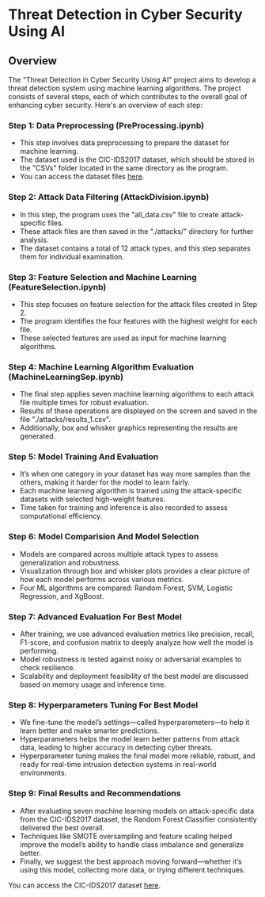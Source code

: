 # Threat Detection in Cyber Security Using AI

## Overview

The "Threat Detection in Cyber Security Using AI" project aims to develop a threat detection system using machine learning algorithms. The project consists of several steps, each of which contributes to the overall goal of enhancing cyber security. Here's an overview of each step:

### Step 1: Data Preprocessing (PreProcessing.ipynb)

- This step involves data preprocessing to prepare the dataset for machine learning.
- The dataset used is the CIC-IDS2017 dataset, which should be stored in the "CSVs" folder located in the same directory as the program.
- You can access the dataset files [here](https://www.unb.ca/cic/datasets/ids-2017.html).

### Step 2: Attack Data Filtering (AttackDivision.ipynb)

- In this step, the program uses the "all_data.csv" file to create attack-specific files.
- These attack files are then saved in the "./attacks/" directory for further analysis.
- The dataset contains a total of 12 attack types, and this step separates them for individual examination.

### Step 3: Feature Selection and Machine Learning (FeatureSelection.ipynb)

- This step focuses on feature selection for the attack files created in Step 2.
- The program identifies the four features with the highest weight for each file.
- These selected features are used as input for machine learning algorithms.

### Step 4: Machine Learning Algorithm Evaluation (MachineLearningSep.ipynb)

- The final step applies seven machine learning algorithms to each attack file multiple times for robust evaluation.
- Results of these operations are displayed on the screen and saved in the file "./attacks/results_1.csv".
- Additionally, box and whisker graphics representing the results are generated.

### Step 5: Model Training And Evaluation

- It’s when one category in your dataset has way more samples than the others, making it harder for the model to learn fairly.
- Each machine learning algorithm is trained using the attack-specific datasets with selected high-weight features.
- Time taken for training and inference is also recorded to assess computational efficiency.

### Step 6: Model Comparision And Model Selection 

- Models are compared across multiple attack types to assess generalization and robustness.
- Visualization through box and whisker plots provides a clear picture of how each model performs across various metrics.
- Four ML algorithms are compared: Random Forest, SVM, Logistic Regression, and XgBoost.

### Step 7: Advanced Evaluation For Best Model

- After training, we use advanced evaluation metrics like precision, recall, F1-score, and confusion matrix to deeply analyze how well the model is performing.
- Model robustness is tested against noisy or adversarial examples to check resilience.
- Scalability and deployment feasibility of the best model are discussed based on memory usage and inference time.

### Step 8: Hyperparameters Tuning For Best Model

- We fine-tune the model’s settings—called hyperparameters—to help it learn better and make smarter predictions.
- Hyperparameters helps the model learn better patterns from attack data, leading to higher accuracy in detecting cyber threats.
- Hyperparameter tuning makes the final model more reliable, robust, and ready for real-time intrusion detection systems in real-world environments.

### Step 9: Final Results and Recommendations 

- After evaluating seven machine learning models on attack-specific data from the CIC-IDS2017 dataset, the Random Forest Classifier consistently delivered the best overall.
- Techniques like SMOTE oversampling and feature scaling helped improve the model’s ability to handle class imbalance and generalize better.
- Finally, we suggest the best approach moving forward—whether it’s using this model, collecting more data, or trying different techniques.
    
You can access the CIC-IDS2017 dataset [here](https://www.unb.ca/cic/datasets/ids-2017.html).

